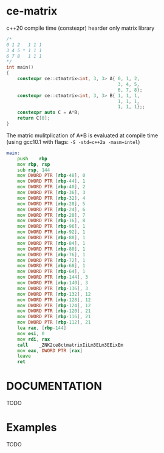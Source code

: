 # ce-matrix
c++20 compile time (constexpr) hearder only matrix library
```c++
/*
0 1 2   1 1 1
3 4 5 * 1 1 1  
6 7 8   1 1 1
*/
int main()
{
    constexpr ce::ctmatrix<int, 3, 3> A{ 0, 1, 2,
                                         3, 4, 5, 
                                         6, 7, 8};
    constexpr ce::ctmatrix<int, 3, 3> B{ 1, 1, 1,
                                         1, 1, 1, 
                                         1, 1, 1};;
    constexpr auto C = A*B;
    return C[0];
}

```
The matric mulitplication of A*B is evaluated at compile time   
(using gcc10.1 with flags: ```-S -std=c++2a -masm=intel```)
```asm
main:
	push	rbp
	mov	rbp, rsp
	sub	rsp, 144
	mov	DWORD PTR [rbp-48], 0
	mov	DWORD PTR [rbp-44], 1
	mov	DWORD PTR [rbp-40], 2
	mov	DWORD PTR [rbp-36], 3
	mov	DWORD PTR [rbp-32], 4
	mov	DWORD PTR [rbp-28], 5
	mov	DWORD PTR [rbp-24], 6
	mov	DWORD PTR [rbp-20], 7
	mov	DWORD PTR [rbp-16], 8
	mov	DWORD PTR [rbp-96], 1
	mov	DWORD PTR [rbp-92], 1
	mov	DWORD PTR [rbp-88], 1
	mov	DWORD PTR [rbp-84], 1
	mov	DWORD PTR [rbp-80], 1
	mov	DWORD PTR [rbp-76], 1
	mov	DWORD PTR [rbp-72], 1
	mov	DWORD PTR [rbp-68], 1
	mov	DWORD PTR [rbp-64], 1
	mov	DWORD PTR [rbp-144], 3
	mov	DWORD PTR [rbp-140], 3
	mov	DWORD PTR [rbp-136], 3
	mov	DWORD PTR [rbp-132], 12
	mov	DWORD PTR [rbp-128], 12
	mov	DWORD PTR [rbp-124], 12
	mov	DWORD PTR [rbp-120], 21
	mov	DWORD PTR [rbp-116], 21
	mov	DWORD PTR [rbp-112], 21
	lea	rax, [rbp-144]
	mov	esi, 0
	mov	rdi, rax
	call	_ZNK2ce8ctmatrixIiLm3ELm3EEixEm
	mov	eax, DWORD PTR [rax]
	leave
	ret
```
# DOCUMENTATION
TODO

# Examples
TODO


